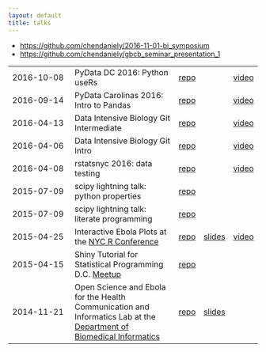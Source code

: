 ```yaml
---
layout: default
title: talks
---
```


- https://github.com/chendaniely/2016-11-01-bi_symposium
- https://github.com/chendaniely/gbcb_seminar_presentation_1


<table>
  <col width="125">

  <tr>
    <td>2016-10-08</td>
    <td>PyData DC 2016: Python useRs</td>
    <td><a href='https://github.com/chendaniely/2016-pydata-dc-python_useRs'>repo</a></td>
    <td></td>
    <td><a href='https://www.youtube.com/watch?v=3KqZbVab7AA'>video</a></td>
  </tr>

  <tr>
    <td>2016-09-14</td>
    <td>PyData Carolinas 2016: Intro to Pandas</td>
    <td><a href='https://github.com/chendaniely/2016-pydata-carolinas-pandas'>repo</a></td>
    <td></td>
    <td><a href='https://www.youtube.com/watch?v=dye7rDktJ2E'>video</a></td>
  </tr>

  <tr>
    <td>2016-04-13</td>
    <td>Data Intensive Biology Git Intermediate</td>
    <td><a href='https://github.com/chendaniely/2016-04-13-dib-git-intermediate'>repo</a></td>
    <td></td>
    <td><a href='https://www.youtube.com/watch?v=S8TLL05qVFg'>video</a></td>
  </tr>

  <tr>
    <td>2016-04-06</td>
    <td>Data Intensive Biology Git Intro</td>
    <td><a href='https://github.com/chendaniely/2016-04-06-dib-git-intro-intermediate'>repo</a></td>
    <td></td>
    <td><a href='https://www.youtube.com/watch?v=IpUDlhh8I2E'>video</a></td>
  </tr>

  <tr>
    <td>2016-04-08</td>
    <td>rstatsnyc 2016: data testing</td>
    <td><a href='https://github.com/chendaniely/2016-04-08-rstatsnyc_testing'>repo</a></td>
    <td></td>
    <td><a href='https://www.youtube.com/watch?v=CAy0udiWwmg'>video</a></td>
  </tr>

  <tr>
    <td>2015-07-09</td>
    <td>scipy lightning talk: python properties</td>
    <td><a href='https://github.com/chendaniely/2015-scipy-lightning-mann-properties'>repo</a></td>
  </tr>

  <tr>
    <td>2015-07-09</td>
    <td>scipy lightning talk: literate programming</td>
    <td><a href='https://github.com/chendaniely/2015-scipy-lightning-literate'>repo</a></td>
  </tr>

  <tr>
    <td>2015-04-25</td>
    <td>Interactive Ebola Plots at the <a href='http://www.rstats.nyc/'>NYC R Conference</a></td>
    <td><a href='https://github.com/chendaniely/2015-04-25-rstatsnyc-ebola/blob/master/src/shiny-ebola-combinedRmd.Rmd'>repo</a></td>
    <td><a href='https://htmlpreview.github.io/?https://github.com/chendaniely/2015-04-25-rstatsnyc-ebola/blob/master/src/shiny-ebola-combinedRmd.html'>slides</a></td>
    <td><a href='https://youtu.be/oPCIqDagGSk'>video</a></td>
  </tr>
  
  <tr>
    <td>2015-04-15</td>
    <td>Shiny Tutorial for Statistical Programming D.C. <a href='http://www.meetup.com/stats-prog-dc/events/221534560/'>Meetup</a></td>
    <td><a href='https://github.com/chendaniely/2015-04-15-SPDC-shiny'>repo</a></td>
  </tr>

  <tr>
    <td width="110px">2014-11-21</td>
    <td>Open Science and Ebola for the Health Communication and Informatics Lab at the <a href='https://www.dbmi.columbia.edu/'>Department of Biomedical Informatics</a></td>
    <td><a href='https://github.com/chendaniely/2014-11-21-talk-cumc-dbmi-hci'>repo</a></td>
    <td><a href='https://htmlpreview.github.io/?https://github.com/chendaniely/2014-11-21-talk-cumc-dbmi-hci/blob/master/ebolaOpenScience.html#1'>slides</a></td>
  </tr>

</table>

